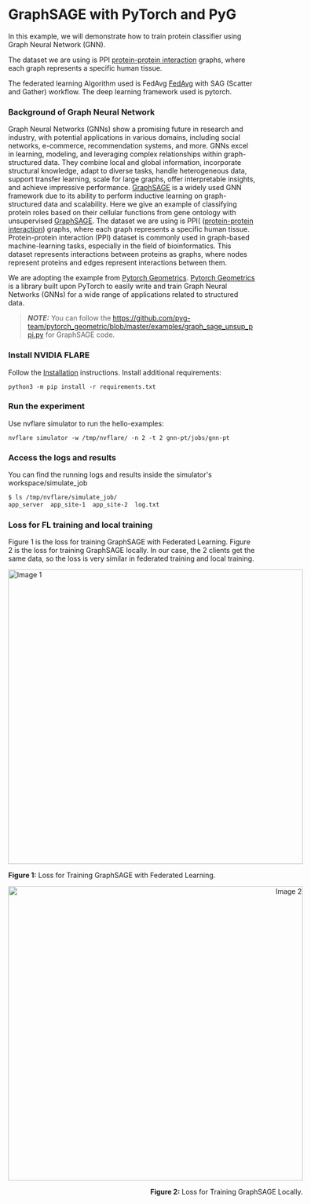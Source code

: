 # GraphSAGE with PyTorch and PyG
In this example, we will demonstrate how to train protein classifier using Graph Neural Network (GNN). 

The dataset we are using is PPI [protein-protein interaction]([http://snap.stanford.edu/graphsage/#code]) graphs, where each graph represents a specific human tissue. 

The federated learning Algorithm used is FedAvg [FedAvg](https://arxiv.org/abs/1602.05629) with SAG (Scatter and Gather) workflow. The deep learning framework used is pytorch. 



### Background of Graph Neural Network

Graph Neural Networks (GNNs) show a promising future in research and industry, with potential applications in various domains, including social networks, e-commerce, recommendation systems, and more.
GNNs excel in learning, modeling, and leveraging complex relationships within graph-structured data. They combine local and global information, incorporate structural knowledge, adapt to diverse tasks, handle heterogeneous data, support transfer learning, scale for large graphs, offer interpretable insights, and achieve impressive performance. 
[GraphSAGE](https://arxiv.org/pdf/1706.02216.pdf) is a widely used GNN framework due to its ability to perform inductive learning on graph-structured data and scalability. 
Here we give an example of classifying protein roles based on their cellular functions from gene ontology with unsupervised [GraphSAGE](https://arxiv.org/pdf/1706.02216.pdf). The dataset we are using is PPI( 
([protein-protein interaction](http://snap.stanford.edu/graphsage/#code])) graphs, where each graph represents a specific human tissue. Protein-protein interaction (PPI) dataset is commonly used in graph-based machine-learning tasks, especially in the field of bioinformatics. This dataset represents interactions between proteins as graphs, where nodes represent proteins and edges represent interactions between them.

We are adopting the example from [Pytorch Geometrics](https://pytorch-geometric.readthedocs.io/en/latest/). [Pytorch Geometrics](https://pytorch-geometric.readthedocs.io/en/latest/)  is  a library built upon PyTorch to easily write and train Graph Neural Networks (GNNs) for a wide range of applications related to structured data.
> **_NOTE:_** 
You can follow the https://github.com/pyg-team/pytorch_geometric/blob/master/examples/graph_sage_unsup_ppi.py for GraphSAGE code.


###  Install NVIDIA FLARE

Follow the [Installation](https://nvflare.readthedocs.io/en/main/quickstart.html) instructions.
Install additional requirements:

```
python3 -m pip install -r requirements.txt
```

###  Run the experiment

Use nvflare simulator to run the hello-examples:

```
nvflare simulator -w /tmp/nvflare/ -n 2 -t 2 gnn-pt/jobs/gnn-pt
```

###  Access the logs and results

You can find the running logs and results inside the simulator's workspace/simulate_job

```bash
$ ls /tmp/nvflare/simulate_job/
app_server  app_site-1  app_site-2  log.txt

```

### Loss for FL training and local training
Figure 1 is the loss for training GraphSAGE with Federated Learning. Figure 2 is the loss for training GraphSAGE locally. In our case, the 2 clients get the same data, so the loss is very similar in federated training and local training.

<div align="center">
  <div style="display: inline-block; text-align: left;">
    <img src=https://github.com/wangxiaoyunNV/NVFlare/blob/main/examples/advanced/gnn-pt/Loss_train_FL.svg width="600" alt="Image 1" />
    <p><strong>Figure 1:</strong> Loss for Training GraphSAGE with Federated Learning.</p>
  </div>
  <div style="display: inline-block; text-align: right;">
    <img src=https://github.com/wangxiaoyunNV/NVFlare/blob/main/examples/advanced/gnn-pt/Loss_train_Graphsage.svg  width="600" alt="Image 2" />
    <p><strong>Figure 2:</strong> Loss for Training GraphSAGE Locally.</p>
  </div>
</div>
